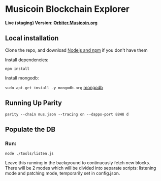 # Musicoin Blockchain Explorer

<b>Live (staging) Version: [Orbiter.Musicoin.org](http://orbiter.musicoin.org)</b>

## Local installation
Clone the repo, and download [Nodejs and npm](https://docs.npmjs.com/getting-started/installing-node "Nodejs install") if you don't have them

Install dependencies:

`npm install`

Install mongodb:

`sudo apt-get install -y mongodb-org`  [mongodb](https://docs.mongodb.com/manual/tutorial/install-mongodb-on-ubuntu/)

## Running Up Parity

`parity --chain mus.json --tracing on --dapps-port 8848 d`

## Populate the DB
### Run:

`node ./tools/listen.js`

Leave this running in the background to continuously fetch new blocks. There will be 2 modes which will be divided into separate scripts: listening mode and patching mode, temporarily set in config.json.
